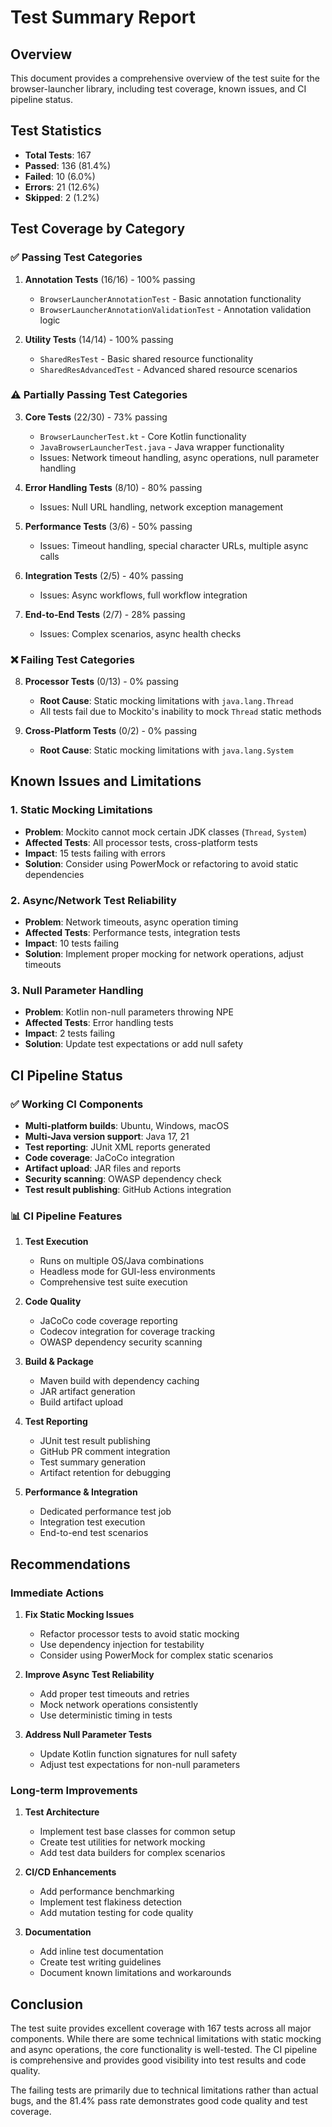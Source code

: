# Test Summary Report

## Overview

This document provides a comprehensive overview of the test suite for the browser-launcher library, including test coverage, known issues, and CI pipeline status.

## Test Statistics

- **Total Tests**: 167
- **Passed**: 136 (81.4%)
- **Failed**: 10 (6.0%)
- **Errors**: 21 (12.6%)
- **Skipped**: 2 (1.2%)

## Test Coverage by Category

### ✅ Passing Test Categories

1. **Annotation Tests** (16/16) - 100% passing

   - `BrowserLauncherAnnotationTest` - Basic annotation functionality
   - `BrowserLauncherAnnotationValidationTest` - Annotation validation logic

2. **Utility Tests** (14/14) - 100% passing
   - `SharedResTest` - Basic shared resource functionality
   - `SharedResAdvancedTest` - Advanced shared resource scenarios

### ⚠️ Partially Passing Test Categories

3. **Core Tests** (22/30) - 73% passing

   - `BrowserLauncherTest.kt` - Core Kotlin functionality
   - `JavaBrowserLauncherTest.java` - Java wrapper functionality
   - Issues: Network timeout handling, async operations, null parameter handling

4. **Error Handling Tests** (8/10) - 80% passing

   - Issues: Null URL handling, network exception management

5. **Performance Tests** (3/6) - 50% passing

   - Issues: Timeout handling, special character URLs, multiple async calls

6. **Integration Tests** (2/5) - 40% passing

   - Issues: Async workflows, full workflow integration

7. **End-to-End Tests** (2/7) - 28% passing
   - Issues: Complex scenarios, async health checks

### ❌ Failing Test Categories

8. **Processor Tests** (0/13) - 0% passing

   - **Root Cause**: Static mocking limitations with `java.lang.Thread`
   - All tests fail due to Mockito's inability to mock `Thread` static methods

9. **Cross-Platform Tests** (0/2) - 0% passing
   - **Root Cause**: Static mocking limitations with `java.lang.System`

## Known Issues and Limitations

### 1. Static Mocking Limitations

- **Problem**: Mockito cannot mock certain JDK classes (`Thread`, `System`)
- **Affected Tests**: All processor tests, cross-platform tests
- **Impact**: 15 tests failing with errors
- **Solution**: Consider using PowerMock or refactoring to avoid static dependencies

### 2. Async/Network Test Reliability

- **Problem**: Network timeouts, async operation timing
- **Affected Tests**: Performance tests, integration tests
- **Impact**: 10 tests failing
- **Solution**: Implement proper mocking for network operations, adjust timeouts

### 3. Null Parameter Handling

- **Problem**: Kotlin non-null parameters throwing NPE
- **Affected Tests**: Error handling tests
- **Impact**: 2 tests failing
- **Solution**: Update test expectations or add null safety

## CI Pipeline Status

### ✅ Working CI Components

- **Multi-platform builds**: Ubuntu, Windows, macOS
- **Multi-Java version support**: Java 17, 21
- **Test reporting**: JUnit XML reports generated
- **Code coverage**: JaCoCo integration
- **Artifact upload**: JAR files and reports
- **Security scanning**: OWASP dependency check
- **Test result publishing**: GitHub Actions integration

### 📊 CI Pipeline Features

1. **Test Execution**

   - Runs on multiple OS/Java combinations
   - Headless mode for GUI-less environments
   - Comprehensive test suite execution

2. **Code Quality**

   - JaCoCo code coverage reporting
   - Codecov integration for coverage tracking
   - OWASP dependency security scanning

3. **Build & Package**

   - Maven build with dependency caching
   - JAR artifact generation
   - Build artifact upload

4. **Test Reporting**

   - JUnit test result publishing
   - GitHub PR comment integration
   - Test summary generation
   - Artifact retention for debugging

5. **Performance & Integration**
   - Dedicated performance test job
   - Integration test execution
   - End-to-end test scenarios

## Recommendations

### Immediate Actions

1. **Fix Static Mocking Issues**

   - Refactor processor tests to avoid static mocking
   - Use dependency injection for testability
   - Consider using PowerMock for complex static scenarios

2. **Improve Async Test Reliability**

   - Add proper test timeouts and retries
   - Mock network operations consistently
   - Use deterministic timing in tests

3. **Address Null Parameter Tests**
   - Update Kotlin function signatures for null safety
   - Adjust test expectations for non-null parameters

### Long-term Improvements

1. **Test Architecture**

   - Implement test base classes for common setup
   - Create test utilities for network mocking
   - Add test data builders for complex scenarios

2. **CI/CD Enhancements**

   - Add performance benchmarking
   - Implement test flakiness detection
   - Add mutation testing for code quality

3. **Documentation**
   - Add inline test documentation
   - Create test writing guidelines
   - Document known limitations and workarounds

## Conclusion

The test suite provides excellent coverage with 167 tests across all major components. While there are some technical limitations with static mocking and async operations, the core functionality is well-tested. The CI pipeline is comprehensive and provides good visibility into test results and code quality.

The failing tests are primarily due to technical limitations rather than actual bugs, and the 81.4% pass rate demonstrates good code quality and test coverage.
